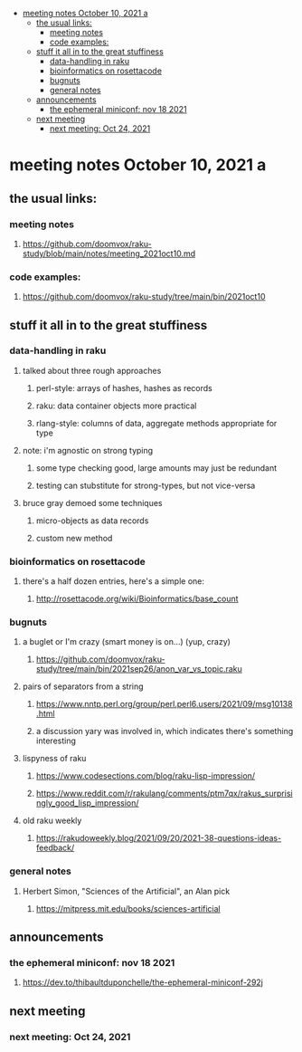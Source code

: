 - [meeting notes October 10, 2021                                      a](#org89ae0cf)
  - [the usual links:](#org3b382a4)
    - [meeting notes](#orgea1f4cf)
    - [code examples:](#orge8f26f9)
  - [stuff it all in to the great stuffiness](#orgbe82389)
    - [data-handling in raku](#orgbe87208)
    - [bioinformatics on rosettacode](#org46f5168)
    - [bugnuts](#org8caf3f1)
    - [general notes](#orge3ecb15)
  - [announcements](#org5facb4c)
    - [the ephemeral miniconf: nov 18 2021](#orgd7b4f9a)
  - [next meeting](#orga50bcab)
    - [next meeting: Oct 24, 2021](#org281a534)


<a id="org89ae0cf"></a>

# meeting notes October 10, 2021                                      a


<a id="org3b382a4"></a>

## the usual links:


<a id="orgea1f4cf"></a>

### meeting notes

1.  <https://github.com/doomvox/raku-study/blob/main/notes/meeting_2021oct10.md>


<a id="orge8f26f9"></a>

### code examples:

1.  <https://github.com/doomvox/raku-study/tree/main/bin/2021oct10>


<a id="orgbe82389"></a>

## stuff it all in to the great stuffiness


<a id="orgbe87208"></a>

### data-handling in raku

1.  talked about three rough approaches

    1.  perl-style: arrays of hashes, hashes as records
    
    2.  raku: data container objects more practical
    
    3.  rlang-style: columns of data, aggregate methods appropriate for type

2.  note: i'm agnostic on strong typing

    1.  some type checking good, large amounts may just be redundant
    
    2.  testing can stubstitute for strong-types, but not vice-versa

3.  bruce gray demoed some techniques

    1.  micro-objects as data records
    
    2.  custom new method


<a id="org46f5168"></a>

### bioinformatics on rosettacode

1.  there's a half dozen entries, here's a simple one:

    1.  <http://rosettacode.org/wiki/Bioinformatics/base_count>


<a id="org8caf3f1"></a>

### bugnuts

1.  a buglet or I'm crazy (smart money is on&#x2026;)  (yup, crazy)

    1.  <https://github.com/doomvox/raku-study/tree/main/bin/2021sep26/anon_var_vs_topic.raku>

2.  pairs of separators from a string

    1.  <https://www.nntp.perl.org/group/perl.perl6.users/2021/09/msg10138.html>
    
    2.  a discussion yary was involved in, which indicates there's something interesting

3.  lispyness of raku

    1.  <https://www.codesections.com/blog/raku-lisp-impression/>
    
    2.  <https://www.reddit.com/r/rakulang/comments/ptm7qx/rakus_surprisingly_good_lisp_impression/>

4.  old raku weekly

    1.  <https://rakudoweekly.blog/2021/09/20/2021-38-questions-ideas-feedback/>


<a id="orge3ecb15"></a>

### general notes

1.  Herbert Simon, "Sciences of the Artificial", an Alan pick

    1.  <https://mitpress.mit.edu/books/sciences-artificial>


<a id="org5facb4c"></a>

## announcements


<a id="orgd7b4f9a"></a>

### the ephemeral miniconf: nov 18 2021

1.  <https://dev.to/thibaultduponchelle/the-ephemeral-miniconf-292j>


<a id="orga50bcab"></a>

## next meeting


<a id="org281a534"></a>

### next meeting: Oct 24, 2021
